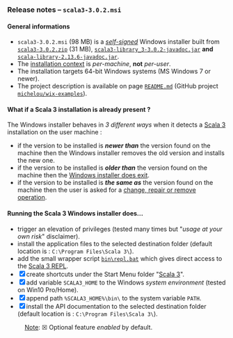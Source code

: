 ### Release notes &ndash; `scala3-3.0.2.msi`

#### General informations
- `scala3-3.0.2.msi` (98 MB) is a [*self-signed*](https://en.wikipedia.org/wiki/Self-signed_certificate) Windows installer built from [`scala3-3.0.2.zip`](https://github.com/lampepfl/dotty/releases/tag/3.0.2) (31 MB), [`scala3-library_3-3.0.2-javadoc.jar`](https://repo1.maven.org/maven2/org/scala-lang/scala3-library_3/3.0.2/) **and**  [`scala-library-2.13.6-javadoc.jar`](https://repo1.maven.org/maven2/org/scala-lang/scala-library/2.13.6/).
- The [installation context](https://docs.microsoft.com/en-us/windows/win32/msi/installation-context) is *per-machine*, **not** *per-user*.
- The installation targets 64-bit Windows systems (MS Windows 7 or newer).
- The project description is available on page [`README.md`](../../scala3-examples/README.md) (GitHub project [`michelou/wix-examples`](https://github.com/michelou/wix-examples)).

#### What if a Scala 3 installation is already present ?
The Windows installer behaves in *3 different ways* when it detects a [Scala 3](https://dotty.epfl.ch) installation on the user machine :
- if the version to be installed is ***newer than*** the version found on the machine then the Windows installer removes the old version and installs the new one.
- if the version to be installed is ***older than*** the version found on the machine then the [Windows installer does exit](../../scala3-examples/images/Scala3Features_LaterAlreadyInstalled.png).
- if the version to be installed is ***the same as*** the version found on the machine then the user is asked for a [change, repair or remove operation](../../scala3-examples/images/Scala3Features_ChangeOrRepair.png).

#### Running the Scala 3 Windows installer does...
- trigger an elevation of privileges (tested many times but "*usage at your own risk*" disclaimer).
- install the application files to the selected destination folder (default location is : `C:\Program Files\Scala 3\`).
- add the small wrapper script [`bin\repl.bat`](../../scala3-examples/Scala3First/src/resources/repl.bat) which gives direct access to the [Scala 3 REPL](../../scala3-examples/images/Scala3First_REPL.png).
- &#9746; create shortcuts under the Start Menu folder "[Scala 3](../../scala3-examples/images/Scala3First_Menu.png)".
- &#9746; add variable `SCALA3_HOME` to the Windows *system environment* (tested on Win10 Pro/Home).
- &#9746; append path `%SCALA3_HOME%\bin\` to the system variable `PATH`.
- &#9746; install the API documentation to the selected destination folder (default location is : `C:\Program Files\Scala 3\`).

<dl><dd><u>Note</u>: &#9746; Optional feature <i>enabled</i> by default.</dd></dl>